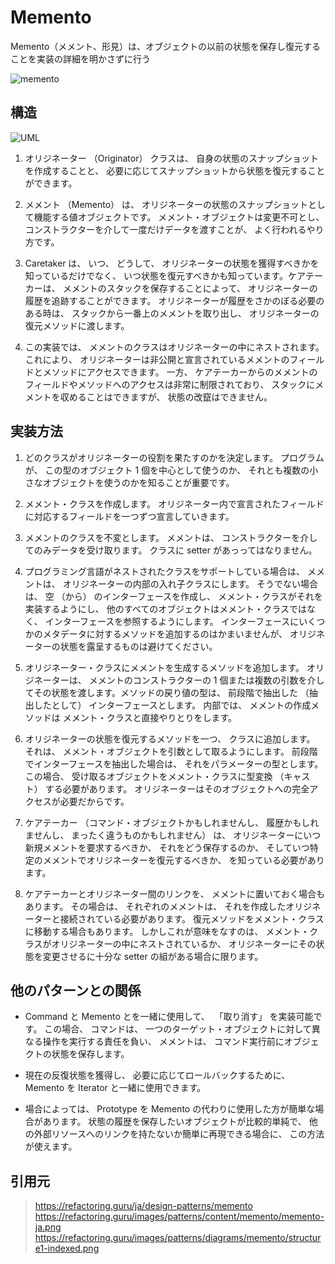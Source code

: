 # Memento
Memento（メメント、形見）は、オブジェクトの以前の状態を保存し復元することを実装の詳細を明かさずに行う

![memento](https://refactoring.guru/images/patterns/content/memento/memento-ja.png)

## 構造
![UML](https://refactoring.guru/images/patterns/diagrams/memento/structure1-indexed.png)

1. オリジネーター （Originator） クラスは、 自身の状態のスナップショットを作成することと、 必要に応じてスナップショットから状態を復元することができます。

2. メメント （Memento） は、 オリジネーターの状態のスナップショットとして機能する値オブジェクトです。 メメント・オブジェクトは変更不可とし、 コンストラクターを介して一度だけデータを渡すことが、 よく行われるやり方です。

3. Caretaker は、 いつ、 どうして、 オリジネーターの状態を獲得すべきかを知っているだけでなく、 いつ状態を復元すべきかも知っています。ケアテーカーは、 メメントのスタックを保存することによって、 オリジネーターの履歴を追跡することができます。 オリジネーターが履歴をさかのぼる必要のある時は、 スタックから一番上のメメントを取り出し、 オリジネーターの復元メソッドに渡します。

4. この実装では、 メメントのクラスはオリジネーターの中にネストされます。 これにより、 オリジネーターは非公開と宣言されているメメントのフィールドとメソッドにアクセスできます。 一方、 ケアテーカーからのメメントのフィールドやメソッドへのアクセスは非常に制限されており、 スタックにメメントを収めることはできますが、 状態の改竄はできません。

## 実装方法
1. どのクラスがオリジネーターの役割を果たすのかを決定します。 プログラムが、 この型のオブジェクト 1 個を中心として使うのか、 それとも複数の小さなオブジェクトを使うのかを知ることが重要です。

2. メメント・クラスを作成します。 オリジネーター内で宣言されたフィールドに対応するフィールドを一つずつ宣言していきます。

3. メメントのクラスを不変とします。 メメントは、 コンストラクターを介してのみデータを受け取ります。 クラスに setter があっってはなりません。

4. プログラミング言語がネストされたクラスをサポートしている場合は、 メメントは、 オリジネーターの内部の入れ子クラスにします。 そうでない場合は、 空 （から） のインターフェースを作成し、 メメント・クラスがそれを実装するようにし、 他のすべてのオブジェクトはメメント・クラスではなく、 インターフェースを参照するようにします。 インターフェースにいくつかのメタデータに対するメソッドを追加するのはかまいませんが、 オリジネーターの状態を露呈するものは避けてください。

5. オリジネーター・クラスにメメントを生成するメソッドを追加します。 オリジネーターは、 メメントのコンストラクターの 1 個または複数の引数を介してその状態を渡します。メソッドの戻り値の型は、 前段階で抽出した （抽出したとして） インターフェースとします。 内部では、 メメントの作成メソッドは メメント・クラスと直接やりとりをします。

6. オリジネーターの状態を復元するメソッドを一つ、 クラスに追加します。 それは、 メメント・オブジェクトを引数として取るようにします。 前段階でインターフェースを抽出した場合は、 それをパラメーターの型とします。 この場合、 受け取るオブジェクトをメメント・クラスに型変換 （キャスト） する必要があります。 オリジネーターはそのオブジェクトへの完全アクセスが必要だからです。

7. ケアテーカー （コマンド・オブジェクトかもしれませんし、 履歴かもしれませんし、 まったく違うものかもしれません） は、 オリジネーターにいつ新規メメントを要求するべきか、 それをどう保存するのか、 そしていつ特定のメメントでオリジネーターを復元するべきか、 を知っている必要があります。

8. ケアテーカーとオリジネーター間のリンクを、 メメントに置いておく場合もあります。 その場合は、 それぞれのメメントは、 それを作成したオリジネーターと接続されている必要があります。 復元メソッドをメメント・クラスに移動する場合もあります。 しかしこれが意味をなすのは、 メメント・クラスがオリジネーターの中にネストされているか、 オリジネーターにその状態を変更させるに十分な setter の組がある場合に限ります。


## 他のパターンとの関係
- Command と Memento とを一緒に使用して、 ​ 「取り消す」 を実装可能です。 この場合、 コマンドは、 一つのターゲット・オブジェクトに対して異なる操作を実行する責任を負い、 メメントは、 コマンド実行前にオブジェクトの状態を保存します。

- 現在の反復状態を獲得し、 必要に応じてロールバックするために、 Memento を Iterator と一緒に使用できます。

- 場合によっては、 Prototype を Memento の代わりに使用した方が簡単な場合があります。 状態の履歴を保存したいオブジェクトが比較的単純で、 他の外部リソースへのリンクを持たないか簡単に再現できる場合に、 この方法が使えます。

## 引用元

> https://refactoring.guru/ja/design-patterns/memento
> https://refactoring.guru/images/patterns/content/memento/memento-ja.png
> https://refactoring.guru/images/patterns/diagrams/memento/structure1-indexed.png